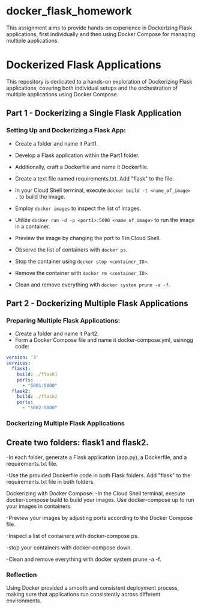 # docker_flask_homework
This assignment aims to provide hands-on experience in Dockerizing Flask applications, first individually and then using Docker Compose for managing multiple applications.

# Dockerized Flask Applications

This repository is dedicated to a hands-on exploration of Dockerizing Flask applications, covering both individual setups and the orchestration of multiple applications using Docker Compose.

## Part 1 - Dockerizing a Single Flask Application

### Setting Up and Dockerizing a Flask App:

- Create a folder and name it Part1.
- Develop a Flask application within the Part1 folder.
- Additionally, craft a Dockerfile and name it Dockerfile.

- Create a text file named requirements.txt. Add "flask" to the file.
- In your Cloud Shell terminal, execute `docker build -t <name_of_image> .` to build the image.
- Employ `docker images` to inspect the list of images.
- Utilize `docker run -d -p <port1>:5000 <name_of_image>` to run the image in a container.
- Preview the image by changing the port to 1 in Cloud Shell.
- Observe the list of containers with `docker ps`.
- Stop the container using `docker stop <container_ID>`.
- Remove the container with `docker rm <container_ID>`.
- Clean and remove everything with `docker system prune -a -f`.

## Part 2 - Dockerizing Multiple Flask Applications

### Preparing Multiple Flask Applications:

- Create a folder and name it Part2.
- Form a Docker Compose file and name it docker-compose.yml, usinngg code:

```yaml
version: '3'
services:
  flask1:
    build: ./flask1
    ports:
      - "5001:5000"
  flask2:
    build: ./flask2
    ports:
      - "5002:5000"
```
### Dockerizing Multiple Flask Applications

## Create two folders: flask1 and flask2.
-In each folder, generate a Flask application (app.py), a Dockerfile, and a requirements.txt file.

-Use the provided Dockerfile code in both Flask folders. Add "flask" to the requirements.txt file in both folders.

Dockerizing with Docker Compose:
-In the Cloud Shell terminal, execute docker-compose build to build your images.
Use docker-compose up to run your images in containers.

-Preview your images by adjusting ports according to the Docker Compose file.

-Inspect a list of containers with docker-compose ps.

-stop your containers with docker-compose down.

-Clean and remove everything with docker system prune -a -f.


### Reflection
Using Docker provided a smooth and consistent deployment process, making sure that applications run consistently across different environments. 
